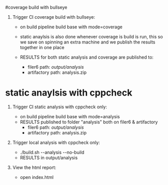 #coverage build with bullseye
1. Trigger CI coverage build with bullseye:
    * on build pipeline build base with mode=coverage
    * static anaylsis is also done whenever coverage is build is run, this so we save on spinning an extra machine 
       and we publish the results together in one place

    * RESULTS for both static analysis and coverage are published to:
      * filer6 path: _output/analysis_
      * artifactory path: analysis.zip

# static anaylsis with cppcheck
1. Trigger CI static analysis with cppcheck only:
    * on build pipeline build base with mode=analysis
    * RESULTS published to folder "analysis" both on filer6 & artifactory
        * filer6 path: _output/analysis_
        * artifactory path: analysis.zip
 
2. Trigger local analysis with cppcheck only:
    * ./build.sh --analysis --no-build
    * RESULTS in output/analysis
    
3. View the html report:
    * open index.html